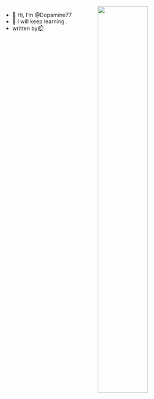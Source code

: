 <img align="right" width="51%" src="https://github-readme-stats.vercel.app/api?username=Dopamine77&title_color=eb1f6a&icon_color=999&text_color=999999&bg_color=0,27282200,0000000F&show_icons=true&hide_border=true&count_private=true">



- 👋 Hi, I’m @Dopamine77
- 🌱 I will keep learning .
- written by[📫](mailto:2512870290@qq.com)

<!---
Dopamine77/Dopamine77 is a ✨ special ✨ repository because its `README.md` (this file) appears on your GitHub profile.
You can click the Preview link to take a look at your changes.
--->
